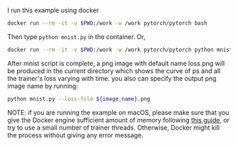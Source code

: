 I run this example using docker

```bash
docker run --rm -it -v $PWD:/work -w /work pytorch/pytorch bash
```

Then type `python mnist.py` in the container.  Or,

```bash
docker run --rm -it -v $PWD:/work -w /work pytorch/pytorch python mnist.py
```

After mnist script is complete, a png image with default name loss.png will be produced in the current directory which shows the curve of ps and all the trainer's loss varying with time. you also can specify the output png image name by running:

```bash
python mnist.py --loss-file ${image_name}.png
```

NOTE: if you are running the example on macOS, please make sure that you give the Docker engine sufficient amount of memory following [this guide](https://docs.docker.com/docker-for-mac/#advanced), or try to use a small number of trainer threads.  Otherwise, Docker might kill the process without giving any error message.
